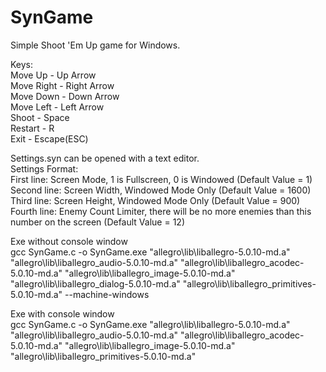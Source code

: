 # SynGame
Simple Shoot 'Em Up game for Windows.

Keys:\
Move Up - Up Arrow\
Move Right - Right Arrow\
Move Down - Down Arrow\
Move Left - Left Arrow\
Shoot - Space\
Restart - R\
Exit - Escape(ESC)

Settings.syn can be opened with a text editor.\
Settings Format:\
First line: Screen Mode, 1 is Fullscreen, 0 is Windowed (Default Value = 1)\
Second line: Screen Width, Windowed Mode Only (Default Value = 1600)\
Third line: Screen Height, Windowed Mode Only (Default Value = 900)\
Fourth line: Enemy Count Limiter, there will be no more enemies than this number on the screen (Default Value = 12)

Exe without console window\
gcc SynGame.c -o SynGame.exe "allegro\lib\liballegro-5.0.10-md.a" "allegro\lib\liballegro_audio-5.0.10-md.a" "allegro\lib\liballegro_acodec-5.0.10-md.a" "allegro\lib\liballegro_image-5.0.10-md.a" "allegro\lib\liballegro_dialog-5.0.10-md.a" "allegro\lib\liballegro_primitives-5.0.10-md.a" --machine-windows

Exe with console window\
gcc SynGame.c -o SynGame.exe "allegro\lib\liballegro-5.0.10-md.a" "allegro\lib\liballegro_audio-5.0.10-md.a" "allegro\lib\liballegro_acodec-5.0.10-md.a" "allegro\lib\liballegro_image-5.0.10-md.a" "allegro\lib\liballegro_primitives-5.0.10-md.a"